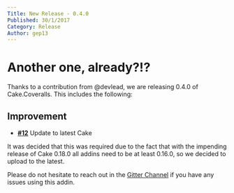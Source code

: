 ```yaml
---
Title: New Release - 0.4.0
Published: 30/1/2017
Category: Release
Author: gep13
---
```


# Another one, already?!?

Thanks to a contribution from @devlead, we are releasing 0.4.0 of Cake.Coveralls.  This includes the following:

## Improvement

- [__#12__](https://github.com/cake-contrib/Cake.Coveralls/issues/12) Update to latest Cake

It was decided that this was required due to the fact that with the impending release of Cake 0.18.0 all addins need to be at least 0.16.0, so we decided to upload to the latest.

Please do not hesitate to reach out in the [Gitter Channel](https://gitter.im/cake-contrib/Lobby) if you have any issues using this addin.